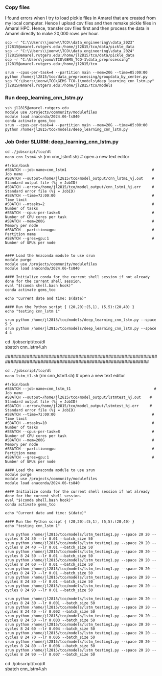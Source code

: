 ### Copy files

I found errors when I try to load pickle files in Amarel that are created from my local computer. Hence I upload csv files and then
remake pickle files in Amaral HPC. Hence, transfer csv files first and then process the data in Amarel directly to make 20,000 rows per hour. 

```scp -r "C:\\Users\\joonw\\TCO\\data_engineering\\data_2023" jl2815@amarel.rutgers.edu:/home/jl2815/tco/data/pickle_data```   
```scp -r "C:\\Users\\joonw\\TCO\\data_engineering\\data_2024" jl2815@amarel.rutgers.edu:/home/jl2815/tco/data/pickle_data```         
```scp -r "C:\Users\joonw\TCO\GEMS_TCO-1\data_preprocessing" jl2815@amarel.rutgers.edu:/home/jl2815/tco```        

```srun --cpus-per-task=4 --partition main --mem=20G --time=05:00:00 python /home/jl2815/tco/data_preprocessing/groupdata_by_center.py```                     
```scp "C:\Users\joonw\TCO\GEMS_TCO-1\models\deep_learning_cnn_lstm.py" jl2815@amarel.rutgers.edu:/home/jl2815/tco/models```

### Run deep_learning_cnn_lstm.py

```ssh jl2815@amarel.rutgers.edu```     
```module use /projects/community/modulefiles```     
```module load anaconda/2024.06-ts840```     
```conda activate gems_tco```     
```srun --cpus-per-task=4 --partition main --mem=20G --time=05:00:00 python /home/jl2815/tco/models/deep_learning_cnn_lstm.py```       



### Job Order SLURM: deep_learning_cnn_lstm.py 

```cd ./jobscript/tco/dl```                       
```nano cnn_lstm4.sh```         (rm cnn_lstm1.sh)        # open a new text editor                      

```
#!/bin/bash
#SBATCH --job-name=cnn_lstm1                                       # Job name
#SBATCH --output=/home/jl2815/tco/model_output/cnn_lstm1_%j.out    # Standard output file (%j = JobID)
#SBATCH --error=/home/jl2815/tco/model_output/cnn_lstm1_%j.err     # Standard error file (%j = JobID)
#SBATCH --time=72:00:00                                            # Time limit
#SBATCH --ntasks=2                                                 # Number of tasks
#SBATCH --cpus-per-task=8                                          # Number of CPU cores per task
#SBATCH --mem=200G                                                 # Memory per node
#SBATCH --partition=gpu                                            # Partition name
#SBATCH --gres=gpu:1                                               # Number of GPUs per node


#### Load the Anaconda module to use srun 
module purge                                              
module use /projects/community/modulefiles                 
module load anaconda/2024.06-ts840 

#### Initialize conda for the current shell session if not already done for the current shell session.
eval "$(conda shell.bash hook)"
conda activate gems_tco

echo "Current date and time: $(date)"

#### Run the Python script { (20,20):(5,1), (5,5):(20,40) }
echo "testing cnn_lstm 1"

srun python /home/jl2815/tco/models/deep_learning_cnn_lstm.py --space 5 5 
srun python /home/jl2815/tco/models/deep_learning_cnn_lstm.py --space 4 4
```

cd ./jobscript/tco/dl       
sbatch cnn_lstm4.sh         

#############################################################################################################

```cd ./jobscript/tco/dl```                       
```nano lstm_t1.sh```         (rm cnn_lstm1.sh)        # open a new text editor                      

```
#!/bin/bash
#SBATCH --job-name=cnn_lstm_t1                                      # Job name
#SBATCH --output=/home/jl2815/tco/model_output/lstmtest_%j.out    # Standard output file (%j = JobID)
#SBATCH --error=/home/jl2815/tco/model_output/lstmtest_%j.err     # Standard error file (%j = JobID)
#SBATCH --time=72:00:00                                            # Time limit
#SBATCH --ntasks=10                                                # Number of tasks
#SBATCH --cpus-per-task=8                                          # Number of CPU cores per task
#SBATCH --mem=200G                                                 # Memory per node
#SBATCH --partition=gpu                                            # Partition name
#SBATCH --gres=gpu:1                                               # Number of GPUs per node

#### Load the Anaconda module to use srun 
module purge                                              
module use /projects/community/modulefiles                 
module load anaconda/2024.06-ts840 

#### Initialize conda for the current shell session if not already done for the current shell session.
eval "$(conda shell.bash hook)"
conda activate gems_tco

echo "Current date and time: $(date)"

#### Run the Python script { (20,20):(5,1), (5,5):(20,40) }
echo "testing cnn_lstm 1"

srun python /home/jl2815/tco/models/lstm_testing1.py --space 20 20 --cycles 8 24 30 --lr 0.01 --batch_size 50
srun python /home/jl2815/tco/models/lstm_testing1.py --space 20 20 --cycles 8 24 40 --lr 0.01 --batch_size 50
srun python /home/jl2815/tco/models/lstm_testing1.py --space 20 20 --cycles 8 24 50 --lr 0.01 --batch_size 50
srun python /home/jl2815/tco/models/lstm_testing1.py --space 20 20 --cycles 8 24 60 --lr 0.01 --batch_size 50
srun python /home/jl2815/tco/models/lstm_testing1.py --space 20 20 --cycles 8 24 70 --lr 0.01 --batch_size 50
srun python /home/jl2815/tco/models/lstm_testing1.py --space 20 20 --cycles 8 24 80 --lr 0.01 --batch_size 50
srun python /home/jl2815/tco/models/lstm_testing1.py --space 20 20 --cycles 8 24 90 --lr 0.01 --batch_size 50

srun python /home/jl2815/tco/models/lstm_testing1.py --space 20 20 --cycles 8 24 30 --lr 0.001 --batch_size 50
srun python /home/jl2815/tco/models/lstm_testing1.py --space 20 20 --cycles 8 24 40 --lr 0.002 --batch_size 50
srun python /home/jl2815/tco/models/lstm_testing1.py --space 20 20 --cycles 8 24 50 --lr 0.003 --batch_size 50
srun python /home/jl2815/tco/models/lstm_testing1.py --space 20 20 --cycles 8 24 60 --lr 0.004 --batch_size 50
srun python /home/jl2815/tco/models/lstm_testing1.py --space 20 20 --cycles 8 24 70 --lr 0.005 --batch_size 50
srun python /home/jl2815/tco/models/lstm_testing1.py --space 20 20 --cycles 8 24 80 --lr 0.006 --batch_size 50
srun python /home/jl2815/tco/models/lstm_testing1.py --space 20 20 --cycles 8 24 90 --lr 0.007 --batch_size 50

```

cd ./jobscript/tco/dl       
sbatch cnn_lstm4.sh       




